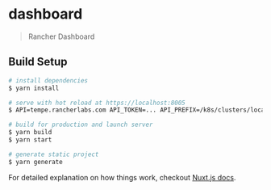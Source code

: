 # dashboard

> Rancher Dashboard

## Build Setup

``` bash
# install dependencies
$ yarn install

# serve with hot reload at https://localhost:8005
$ API=tempe.rancherlabs.com API_TOKEN=... API_PREFIX=/k8s/clusters/local API_URL=https://localhost:8005/k8s/clusters/local yarn dev

# build for production and launch server
$ yarn build
$ yarn start

# generate static project
$ yarn generate
```

For detailed explanation on how things work, checkout [Nuxt.js docs](https://nuxtjs.org).
